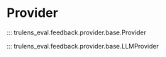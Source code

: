 # Provider

::: trulens_eval.feedback.provider.base.Provider

::: trulens_eval.feedback.provider.base.LLMProvider
